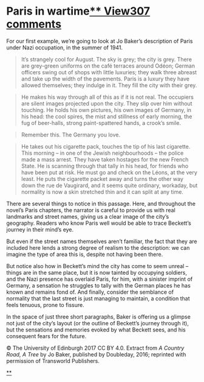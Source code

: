 # Paris in wartime[** View307 comments](https://www.futurelearn.com/courses/how-to-read-a-novel/1/steps/185576#fl-comments)

For our first example, we’re going to look at Jo Baker’s description of Paris under Nazi occupation, in the summer of 1941.

> It’s strangely cool for August. The sky is grey; the city is grey. There are grey-green uniforms on the café terraces around Odéon; German officers swing out of shops with little luxuries; they walk three abreast and take up the width of the pavements. Paris is a luxury they have allowed themselves; they indulge in it. They fill the city with their grey.

> He makes his way through all of this as if it is not real. The occupiers are silent images projected upon the city. They slip over him without touching. He holds his own pictures, his own images of Germany, in his head: the cool spires, the mist and stillness of early morning, the fug of beer-halls, strong paint-spattered hands, a crook’s smile.

> Remember this. The Germany you love.

> He takes out his cigarette pack, touches the tip of his last cigarette. This morning – in one of the Jewish neighbourhoods – the police made a mass arrest. They have taken hostages for the new French State. He is scanning through that tally in his head, for friends who have been put at risk. He must go and check on the Léons, at the very least. He puts the cigarette packet away and turns the other way down the rue de Vaugirard, and it seems quite ordinary, workaday, but normality is now a skin stretched thin and it can split at any time.

There are several things to notice in this passage. Here, and throughout the novel’s Paris chapters, the narrator is careful to provide us with real landmarks and street names, giving us a clear image of the city’s geography. Readers who know Paris well would be able to trace Beckett’s journey in their mind’s eye.

But even if the street names themselves aren’t familiar, the fact that they are included here lends a strong degree of realism to the description: we can imagine the type of area this is, despite not having been there.

But notice also how in Beckett’s mind the city has come to seem unreal – things are in the same place, but it is now tainted by occupying soldiers, and the Nazi presence has overlaid Paris, for him, with a sinister imprint of Germany, a sensation he struggles to tally with the German places he has known and remains fond of. And finally, consider the semblance of normality that the last street is just managing to maintain, a condition that feels tenuous, prone to fissure.

In the space of just three short paragraphs, Baker is offering us a glimpse not just of the city’s layout (or the outline of Beckett’s journey through it), but the sensations and memories evoked by what Beckett sees, and his consequent fears for the future.

© The University of Edinburgh 2017 CC BY 4.0. Extract from *A Country Road, A Tree* by Jo Baker, published by Doubleday, 2016; reprinted with permission of Transworld Publishers.

[**](https://www.futurelearn.com/courses/how-to-read-a-novel/1/steps/185576#fl-comments)